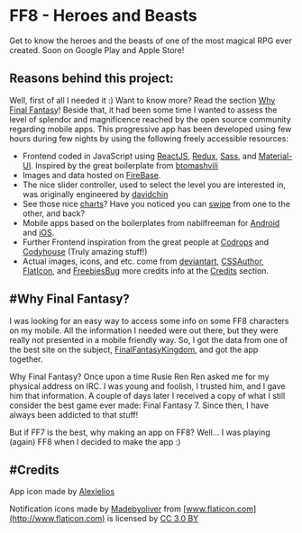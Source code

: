 FF8 - Heroes and Beasts
=============================

Get to know the heroes and the beasts of one of the most magical RPG ever created.
Soon on Google Play and Apple Store!

Reasons behind this project:
------------

Well, first of all I needed it :)
Want to know more? Read the section [Why Final Fantasy](#why-final-fantasy)!
Beside that, it had been some time I wanted to assess the level of splendor and magnificence reached by the open source community regarding mobile apps.
This progressive app has been developed using few hours during few nights by using the following freely accessible resources:

- Frontend coded in JavaScript using [ReactJS](https://facebook.github.io/react/), [Redux](http://redux.js.org/), [Sass](http://sass-lang.com/), and [Material-UI](http://www.material-ui.com/).
Inspired by the great boilerplate from [btomashvili](https://github.com/btomashvili/react-redux-firebase-boilerplate)
- Images and data hosted on [FireBase](https://firebase.google.com).
- The nice slider controller, used to select the level you are interested in, was originally engineered by [davidchin](https://github.com/davidchin/react-input-range)
- See those nice [charts](http://www.chartjs.org/)? Have you noticed you can [swipe](https://github.com/oliviertassinari/react-swipeable-views) from one to the other, and back?
- Mobile apps based on the boilerplates from nabilfreeman for [Android](https://github.com/nabilfreeman/android-webview-boilerplate) and [iOS](https://github.com/nabilfreeman/ios-universal-webview-boilerplate).
- Further Frontend inspiration from the great people at [Codrops](http://tympanus.net/codrops/) and [Codyhouse](http://codyhouse.co) (Truly amazing stuff!)
- Actual images, icons, and etc. come from [deviantart](http://www.deviantart.com/), [CSSAuthor](http://www.cssauthor.com/mobile-app-ui-psd/), [FlatIcon](http://www.flaticon.com), and [FreebiesBug](http://freebiesbug.com/) more credits info at the [Credits](#credits) section.

#Why Final Fantasy?
------------

I was looking for an easy way to access some info on some FF8 characters on my mobile.
All the information I needed were out there, but they were really not presented in a mobile friendly way.
So, I got the data from one of the best site on the subject, [FinalFantasyKingdom](http://finalfantasykingdom.net/), and got the app together.

Why Final Fantasy?
Once upon a time Rusie Ren Ren asked me for my physical address on IRC.
I was young and foolish, I trusted him, and I gave him that information.
A couple of days later I received a copy of what I still consider the best game ever made: Final Fantasy 7.
Since then, I have always been addicted to that stuff!

But if FF7 is the best, why making an app on FF8?
Well... I was playing (again) FF8 when I decided to make the app :)

#Credits
------------

App icon made by [Alexielios](http://alexielios.deviantart.com/art/Icon-Final-Fantasy-VIII-528510335)

Notification icons made by [Madebyoliver](http://www.flaticon.com/authors/madebyoliver) from [www.flaticon.com](http://www.flaticon.com) is licensed by [CC 3.0 BY](http://creativecommons.org/licenses/by/3.0/)
